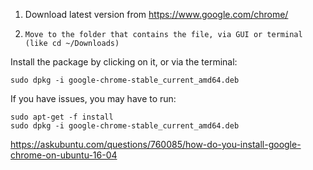 



1.    Download latest version from https://www.google.com/chrome/
2.     Move to the folder that contains the file, via GUI or terminal (like cd ~/Downloads)

Install the package by clicking on it, or via the terminal:
```
sudo dpkg -i google-chrome-stable_current_amd64.deb
```
If you have issues, you may have to run:
```
sudo apt-get -f install
sudo dpkg -i google-chrome-stable_current_amd64.deb
```

https://askubuntu.com/questions/760085/how-do-you-install-google-chrome-on-ubuntu-16-04
